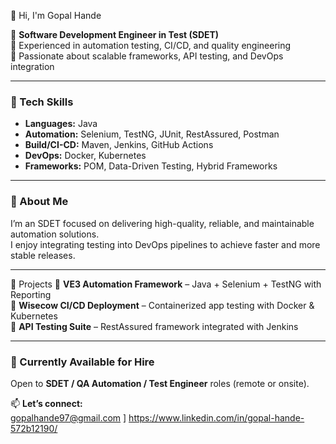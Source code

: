  👋 Hi, I'm Gopal Hande  

💼 **Software Development Engineer in Test (SDET)**  
🔹 Experienced in automation testing, CI/CD, and quality engineering  
🔹 Passionate about scalable frameworks, API testing, and DevOps integration  

---

### 🧠 Tech Skills
- **Languages:** Java  
- **Automation:** Selenium, TestNG, JUnit, RestAssured, Postman  
- **Build/CI-CD:** Maven, Jenkins, GitHub Actions  
- **DevOps:** Docker, Kubernetes  
- **Frameworks:** POM, Data-Driven Testing, Hybrid Frameworks  

---

### 🚀 About Me
I’m an SDET focused on delivering high-quality, reliable, and maintainable automation solutions.  
I enjoy integrating testing into DevOps pipelines to achieve faster and more stable releases.  


---

🚀 Projects
🔸 **VE3 Automation Framework** – Java + Selenium + TestNG with Reporting  
🔸 **Wisecow CI/CD Deployment** – Containerized app testing with Docker & Kubernetes  
🔸 **API Testing Suite** – RestAssured framework integrated with Jenkins  

---

### 💼 Currently Available for Hire
Open to **SDET / QA Automation / Test Engineer** roles (remote or onsite).  

📫 **Let’s connect:**  
 gopalhande97@gmail.com ]  https://www.linkedin.com/in/gopal-hande-572b12190/
